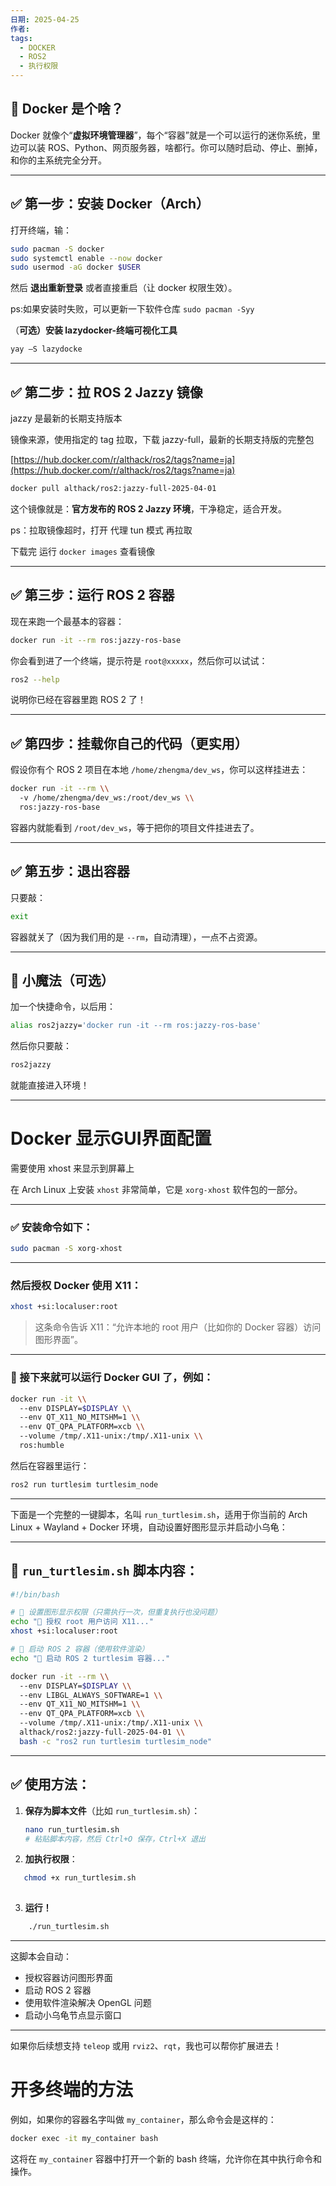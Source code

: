 ```yaml
---
日期: 2025-04-25
作者: 
tags:
  - DOCKER
  - ROS2
  - 执行权限
---
```

## 🐳 Docker 是个啥？

Docker 就像个“**虚拟环境管理器**”，每个“容器”就是一个可以运行的迷你系统，里边可以装 ROS、Python、网页服务器，啥都行。你可以随时启动、停止、删掉，和你的主系统完全分开。

---

## ✅ 第一步：安装 Docker（Arch）

打开终端，输：

```bash
sudo pacman -S docker
sudo systemctl enable --now docker
sudo usermod -aG docker $USER
```

然后 **退出重新登录** 或者直接重启（让 docker 权限生效）。

ps:如果安装时失败，可以更新一下软件仓库 `sudo pacman -Syy`

（**可选）安装 lazydocker-终端可视化工具**

```jsx
yay —S lazydocke
```

---

## ✅ 第二步：拉 ROS 2 Jazzy 镜像

jazzy 是最新的长期支持版本

镜像来源，使用指定的 tag 拉取，下载 jazzy-full，最新的长期支持版的完整包

[https://hub.docker.com/r/althack/ros2/tags?name=ja](https://hub.docker.com/r/althack/ros2/tags?name=ja)

```bash
docker pull althack/ros2:jazzy-full-2025-04-01
```

这个镜像就是：**官方发布的 ROS 2 Jazzy 环境**，干净稳定，适合开发。

ps：拉取镜像超时，打开 代理 tun 模式 再拉取

下载完 运行 `docker images` 查看镜像

---

## ✅ 第三步：运行 ROS 2 容器

现在来跑一个最基本的容器：

```bash
docker run -it --rm ros:jazzy-ros-base

```

你会看到进了一个终端，提示符是 `root@xxxxx`，然后你可以试试：

```bash
ros2 --help

```

说明你已经在容器里跑 ROS 2 了！

---

## ✅ 第四步：挂载你自己的代码（更实用）

假设你有个 ROS 2 项目在本地 `/home/zhengma/dev_ws`，你可以这样挂进去：

```bash
docker run -it --rm \\
  -v /home/zhengma/dev_ws:/root/dev_ws \\
  ros:jazzy-ros-base
```

容器内就能看到 `/root/dev_ws`，等于把你的项目文件挂进去了。

---

## ✅ 第五步：退出容器

只要敲：

```bash
exit
```

容器就关了（因为我们用的是 `--rm`，自动清理），一点不占资源。

---

## 🧙 小魔法（可选）

加一个快捷命令，以后用：

```bash
alias ros2jazzy='docker run -it --rm ros:jazzy-ros-base'
```

然后你只要敲：

```bash
ros2jazzy
```

就能直接进入环境！

---

# Docker 显示GUI界面配置

需要使用 xhost 来显示到屏幕上

在 Arch Linux 上安装 `xhost` 非常简单，它是 `xorg-xhost` 软件包的一部分。

---

### ✅ 安装命令如下：

```bash
sudo pacman -S xorg-xhost
```

---

### 然后授权 Docker 使用 X11：

```bash
xhost +si:localuser:root
```

> 这条命令告诉 X11：“允许本地的 root 用户（比如你的 Docker 容器）访问图形界面”。

---

### 🐢 接下来就可以运行 Docker GUI 了，例如：

```bash
docker run -it \\
  --env DISPLAY=$DISPLAY \\
  --env QT_X11_NO_MITSHM=1 \\
  --env QT_QPA_PLATFORM=xcb \\
  --volume /tmp/.X11-unix:/tmp/.X11-unix \\
  ros:humble
```

然后在容器里运行：

```bash
ros2 run turtlesim turtlesim_node
```

---

下面是一个完整的一键脚本，名叫 `run_turtlesim.sh`，适用于你当前的 Arch Linux + Wayland + Docker 环境，自动设置好图形显示并启动小乌龟：

---

## 🐢 `run_turtlesim.sh` 脚本内容：

```bash
#!/bin/bash

# 🐧 设置图形显示权限（只需执行一次，但重复执行也没问题）
echo "📢 授权 root 用户访问 X11..."
xhost +si:localuser:root

# 🐳 启动 ROS 2 容器（使用软件渲染）
echo "🚀 启动 ROS 2 turtlesim 容器..."

docker run -it --rm \\
  --env DISPLAY=$DISPLAY \\
  --env LIBGL_ALWAYS_SOFTWARE=1 \\
  --env QT_X11_NO_MITSHM=1 \\
  --env QT_QPA_PLATFORM=xcb \\
  --volume /tmp/.X11-unix:/tmp/.X11-unix \\
  althack/ros2:jazzy-full-2025-04-01 \\
  bash -c "ros2 run turtlesim turtlesim_node"
```

---

## ✅ 使用方法：

1. **保存为脚本文件**（比如 `run_turtlesim.sh`）：
    
    ```bash
    nano run_turtlesim.sh
    # 粘贴脚本内容，然后 Ctrl+O 保存，Ctrl+X 退出
    
    ```
    
2. **加执行权限**：
    
 ```bash
	chmod +x run_turtlesim.sh
  
  ```

3. **运行！**
 
```bash
	./run_turtlesim.sh
```


---

这脚本会自动：

- 授权容器访问图形界面
- 启动 ROS 2 容器
- 使用软件渲染解决 OpenGL 问题
- 启动小乌龟节点显示窗口

---

如果你后续想支持 `teleop` 或用 `rviz2`、`rqt`，我也可以帮你扩展进去！

# 开多终端的方法

例如，如果你的容器名字叫做 `my_container`，那么命令会是这样的：

```bash
docker exec -it my_container bash
```

这将在 `my_container` 容器中打开一个新的 bash 终端，允许你在其中执行命令和操作。
